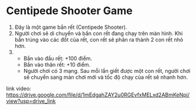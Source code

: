 # Centipede Shooter Game

1. Đây là một game bắn rết (Centipede Shooter).
2. Người chơi sẽ di chuyển và bắn con rết đang chạy trên màn hình. Khi bắn trúng vào các đốt của rết, con rết sẽ phân ra thành 2 con rết nhỏ hơn.
3. - Bắn vào đầu rết: +100 điểm.
   - Bắn vào thân rết: +10 điểm.
   - Người chơi có 3 mạng. Sau mỗi lần giết được một con rết, người chơi sẽ chuyển sang màn chơi mới và tốc độ chạy của rết sẽ nhanh hơn.

link video: https://drive.google.com/file/d/1mEdgahZAY2u0RGEvfxMELxd2ABmKeNpj/view?usp=drive_link

